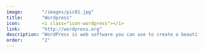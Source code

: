 ```yaml
---
image:       "/images/pic01.jpg"
title:       "Wordpress"
icon:        <i class="icon-wordpress"></i>
link:        "http://wordpress.org"
description: "WordPress is web software you can use to create a beautiful website or blog."
order:       "2"
---
```


